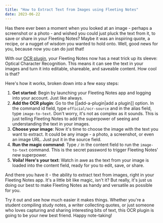 ```yaml
---
title: "How to Extract Text from Images using Fleeting Notes"
date: 2023-06-22
---
```

Has there ever been a moment when you looked at an image - perhaps a screenshot or a photo - and wished you could just pluck the text from it, to save or share in your Fleeting Notes? Maybe it was an inspiring quote, a recipe, or a nugget of wisdom you wanted to hold onto. Well, good news for you, because now you can do just that!

With our [OCR plugin](https://github.com/fleetingnotes/fleeting-notes-plugins/tree/main/plugins/official/ocr-source), your Fleeting Notes now has a neat trick up its sleeve: Optical Character Recognition. This means it can see the text in your images and turn it into editable, shareable, and saveable content. How cool is that?

Here's how it works, broken down into a few easy steps:

1. **Get started**: Begin by launching your Fleeting Notes app and logging into your account. Just like always.
2. **Add the OCR plugin**: Go to the [[add-a-plugin|add a plugin]] option. In the command id field, type `official/ocr-source` and in the alias field, type `image-to-text`. Don't worry, it's not as complex as it sounds. This is just telling Fleeting Notes to add the superpower of seeing and understanding the text in your images.
3. **Choose your image**: Now it's time to choose the image with the text you want to extract. It could be any image - a photo, a screenshot, or even an image URL. Just put it in the source field.
4. **Run the magic command**: Type `/` in the content field to run the `image-to-text` command. This is the secret password to trigger Fleeting Notes' new superpower.
5. **Voila! Here's your text**: Watch in awe as the text from your image is loaded into the content field, ready for you to edit, save, or share.

And there you have it - the ability to extract text from images, right in your Fleeting Notes app. It's a little bit like magic, isn't it? But really, it's just us doing our best to make Fleeting Notes as handy and versatile as possible for you.

Try it out and see how much easier it makes things. Whether you're a student compiling study notes, a writer collecting quotes, or just someone who loves capturing and sharing interesting bits of text, this OCR plugin is going to be your new best friend. Happy note-taking!